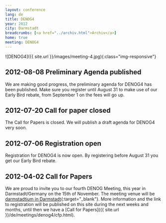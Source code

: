 ```yaml
---
layout: conference
lang: de
title: DENOG4
year: 2012
city: Darmstadt
breadcrumbs: [<a href="../archiv.html">Archiv</a>]
home: true
meeting: DENOG4
---
```

![DENOG4]({{ site.url }}/images/meeting-4.jpg){:class="img-responsive"}

## 2012-08-08 Preliminary Agenda published

We are making good progress, the preliminary agenda for DENOG4 has been published. Make sure you register until August 31 to make use of our Early Bird rebate, from September 1 on the fees will go up.

## 2012-07-20 Call for paper closed

The Call for Papers is closed. We will publish a draft agenda for DENOG4 very soon.

## 2012-07-06 Registration open

Registration for DENOG4 is now open. By registering before August 31 you get our Early Bird rebate.

## 2012-04-02 Call for Papers

We are proud to invite you to our fourth DENOG Meeting, this year in Darmstadt/Germany on the 15th of November. The meeting venue will be [darmstadtium in Darmstadt](http://www.darmstadtium.de/index.cfm/sp_id/2/){:target="_blank"}. 
More information and the link to registration will be published on this site during the next weeks and months, until then we have a [Call for Papers]({{ site.url }}/de/meetings/denog4/cfp.html).
